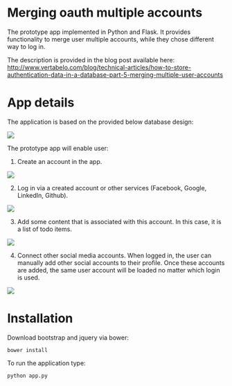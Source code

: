 # Merging oauth multiple accounts
The prototype app implemented in Python and  Flask. It provides functionality to merge user multiple accounts, while they chose different way to log in.

The description is provided in the blog post available here: http://www.vertabelo.com/blog/technical-articles/how-to-store-authentication-data-in-a-database-part-5-merging-multiple-user-accounts
# App details

The application is based on the provided below database design:


<img src="http://www.vertabelo.com/_file/github/merging-multiple-oauth-accounts/database_design.png"/>


The prototype app will enable user:

1. Create an account in the app.

<img src="http://www.vertabelo.com/_file/github/merging-multiple-oauth-accounts/sign_up_form.png"/>

2. Log in via a created account or other services (Facebook, Google, LinkedIn, Github).

<img src="http://www.vertabelo.com/_file/github/merging-multiple-oauth-accounts/log_in_screen.png"/>

3. Add some content that is associated with this account. In this case, it is a list of todo items.

<img src="http://www.vertabelo.com/_file/github/merging-multiple-oauth-accounts/create_new_todo_screen.png"/>

4. Connect other social media accounts. When logged in, the user can manually add other social accounts to their profile. Once these accounts are added, the same user account will be loaded no matter which login is used.

<img src="http://www.vertabelo.com/_file/github/merging-multiple-oauth-accounts/my_logins_facebook_account_connected.png"/>

# Installation

Download bootstrap and jquery via bower:

`bower install` 

To run the application type:

`python app.py` 


